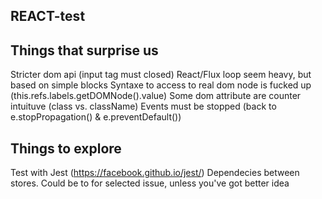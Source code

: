 REACT-test
------------------

Things that surprise us
-----------------------

Stricter dom api (input tag must closed)
React/Flux loop seem heavy, but based on simple blocks
Syntaxe to access to real dom node is fucked up (this.refs.labels.getDOMNode().value) 
Some dom attribute are counter intuituve (class vs. className)
Events must be stopped (back to e.stopPropagation() & e.preventDefault())


Things to explore
--------------------

Test with Jest (https://facebook.github.io/jest/)
Dependecies between stores. Could be to for selected issue, unless you've got better idea

